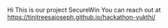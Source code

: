 Hi
This is our project SecureWin
You can reach out at https://tinitreesajoseph.github.io/hackathon-yukthi/
